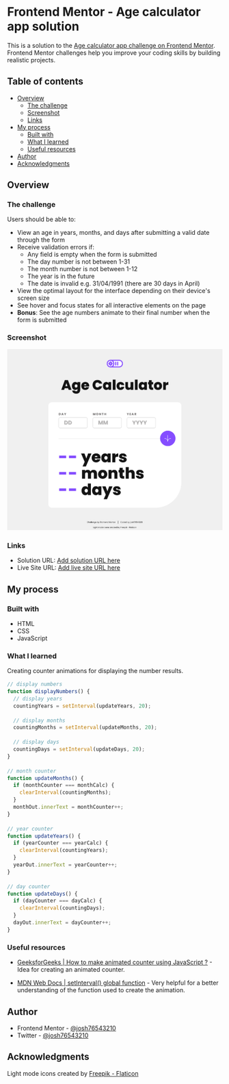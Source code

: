 # Frontend Mentor - Age calculator app solution

This is a solution to the [Age calculator app challenge on Frontend Mentor](https://www.frontendmentor.io/challenges/age-calculator-app-dF9DFFpj-Q). Frontend Mentor challenges help you improve your coding skills by building realistic projects.

## Table of contents

- [Overview](#overview)
  - [The challenge](#the-challenge)
  - [Screenshot](#screenshot)
  - [Links](#links)
- [My process](#my-process)
  - [Built with](#built-with)
  - [What I learned](#what-i-learned)
  - [Useful resources](#useful-resources)
- [Author](#author)
- [Acknowledgments](#acknowledgments)

## Overview

### The challenge

Users should be able to:

- View an age in years, months, and days after submitting a valid date through the form
- Receive validation errors if:
  - Any field is empty when the form is submitted
  - The day number is not between 1-31
  - The month number is not between 1-12
  - The year is in the future
  - The date is invalid e.g. 31/04/1991 (there are 30 days in April)
- View the optimal layout for the interface depending on their device's screen size
- See hover and focus states for all interactive elements on the page
- **Bonus**: See the age numbers animate to their final number when the form is submitted

### Screenshot

![](./assets/images/screenshot.png)

### Links

- Solution URL: [Add solution URL here]()
- Live Site URL: [Add live site URL here]()

## My process

### Built with

- HTML
- CSS
- JavaScript

### What I learned

Creating counter animations for displaying the number results.

```js
// display numbers
function displayNumbers() {
  // display years
  countingYears = setInterval(updateYears, 20);

  // display months
  countingMonths = setInterval(updateMonths, 20);

  // display days
  countingDays = setInterval(updateDays, 20);
}

// month counter
function updateMonths() {
  if (monthCounter === monthCalc) {
    clearInterval(countingMonths);
  }
  monthOut.innerText = monthCounter++;
}

// year counter
function updateYears() {
  if (yearCounter === yearCalc) {
    clearInterval(countingYears);
  }
  yearOut.innerText = yearCounter++;
}

// day counter
function updateDays() {
  if (dayCounter === dayCalc) {
    clearInterval(countingDays);
  }
  dayOut.innerText = dayCounter++;
}
```

### Useful resources

- [GeeksforGeeks | How to make animated counter using JavaScript ?](https://www.geeksforgeeks.org/how-to-make-animated-counter-using-javascript/) - Idea for creating an animated counter.

- [MDN Web Docs | setInterval() global function](https://developer.mozilla.org/en-US/docs/Web/API/setInterval) - Very helpful for a better understanding of the function used to create the animation.

## Author

- Frontend Mentor - [@josh76543210](https://www.frontendmentor.io/profile/josh76543210)
- Twitter - [@josh76543210](https://www.twitter.com/josh76543210)

## Acknowledgments

Light mode icons created by [Freepik - Flaticon](https://www.flaticon.com/free-icons/light-mode)
